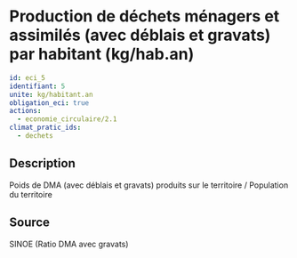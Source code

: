 # Production de déchets ménagers et assimilés (avec déblais et gravats) par habitant (kg/hab.an)
```yaml
id: eci_5
identifiant: 5
unite: kg/habitant.an
obligation_eci: true
actions:
  - economie_circulaire/2.1
climat_pratic_ids:
  - dechets
```
## Description
Poids de DMA  (avec déblais et gravats) produits sur le territoire / Population du territoire

## Source
SINOE (Ratio DMA avec gravats)

